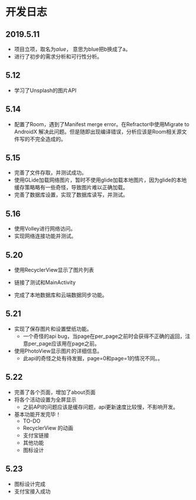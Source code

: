 # 开发日志

## 2019.5.11

- 项目立项，取名为*alue*， 意思为blue把b换成了a。
- 进行了初步的需求分析和可行性分析。

## 5.12

- 学习了Unsplash的图片API

## 5.14

- 配置了Room，遇到了Manifest merge error。在Refractor中使用Migrate to AndroidX 解决此问题。但是随即出现编译错误，分析应该是Room相关源文件写的不完全造成的。

## 5.15

- 完善了文件存取，并测试成功。
- 使用GLide加载网络图片，暂时不使用glide加载本地图片，因为glide的本地缓存策略略有一些奇怪，导致图片难以正确加载。
- 完善了数据库设置，实现了数据库读写，并测试。

## 5.16

- 使用Volley进行网络访问。
- 实现网络连接功能并测试。

## 5.20

- 使用RecyclerView显示了图片列表
- 链接了测试和MainActivity

- 完成了本地数据库和云端数据同步功能。

## 5.21

- 实现了保存图片和设置壁纸功能。
  - 一个奇怪的api bug，当page在per_page之前时会获得不正确的返回，注意per_page应该用在page之前。
- 使用PhotoView显示图片的详细信息。
  - 此api的奇怪之处有待发掘，page=0和page=1的情况不同。。

## 5.22

- 完善了各个页面，增加了about页面
- 将各个活动设置为全屏显示
  - 之前API的问题应该是缓存问题，api更新速度比较慢，不影响开发。
- 基本功能开发完毕！
  - TO-DO
  - RecyclerView 的动画
  - 支付宝链接
  - 其他功能
  - 图标设计

## 5.23

- 图标设计完成
- 支付宝接入成功

